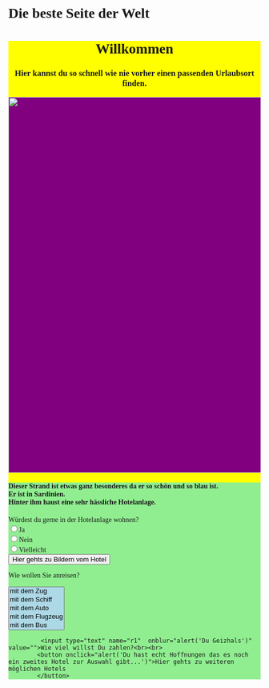 <head>
  <h1>Die beste Seite der Welt</h1>
</head>
<style type="text/css">
 div{background-color: lightgreen}
 div.willkommen{background-color: yellow}
  div.bildbackground {background-color: purple}
  option{background-color: lightblue}
h1,div{font-family: calibri}
</style>
<body>
  <div class="willkommen">
 <h1 align="center">Willkommen</h1>
		<h3 align="center">Hier kannst du so schnell wie nie vorher einen passenden Urlaubsort finden.</h3>
    <div class="bildbackground">
           <img src="bild1.jpg" width="550" height="750">
         </div>
           <div>
           <h4>Dieser Strand ist etwas ganz besonderes da er so schön und so blau ist.<br>
             Er ist in Sardinien.<br>
             Hinter ihm haust eine sehr hässliche Hotelanlage.
           </h4>
           <p> Würdest du gerne in der Hotelanlage wohnen?<br>
           <input type="radio" name="r1"  onclick="alert('Du Umweltverschmutzer!')" value="Ja">Ja<br>
           <input type="radio" name="r1"  onclick="alert('Gute Entscheidung...')" value="Nein">Nein<br>
           <input type="radio" name="r1"  onclick="alert('Ja oder Nein?')" value="Vielleicht">Vielleicht<br>
           <button onclick="alert('Äähhh... Nö :^)')">Hier gehts zu Bildern vom Hotel</button>
           <form action="select.htm">
             <p>
              Wie wollen Sie anreisen?
             </p>
             <select name="Anreise" size="5" onchange="alert(this.form.Anreise.options[this.form.Anreise.selectedIndex].value)">
               <option value="Gut, sehr Umweltfreundlich.">mit dem Zug</option>
               <option value="Du CO2 Schleuder!">mit dem Schiff</option>
               <option value="Schäm dich!">mit dem Auto</option>
               <option value="Ist das dein Ernst? Dafür wirst du büßen müssen!">mit dem Flugzeug</option>
               <option value="Du bist auf dem richtigen Weg!">mit dem Bus</option>
             </select>
            </form>

             <input type="text" name="r1"  onblur="alert('Du Geizhals')" value="">Wie viel willst Du zahlen?<br><br>
            <button onclick="alert('Du hast echt Hoffnungen das es noch ein zweites Hotel zur Auswahl gibt...')">Hier gehts zu weiteren möglichen Hotels
            </button>
